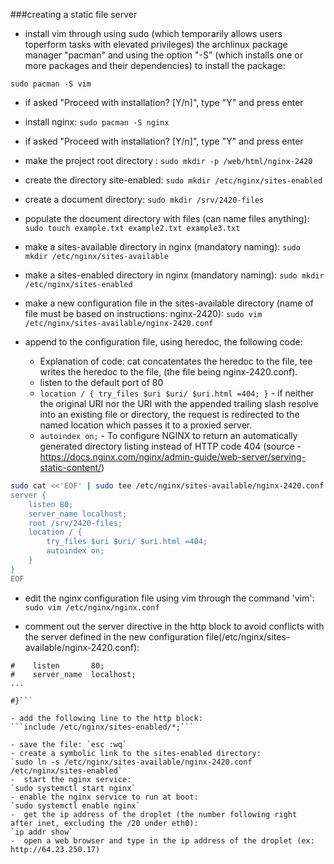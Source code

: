 ###creating a static file server

-  install vim through using sudo (which temporarily allows users toperform tasks with elevated privileges) the archlinux package manager "pacman" and using the option "-S" (which installs one or more packages and their dependencies) to install the package:

```sudo pacman -S vim```

- if asked "Proceed with installation? [Y/n]", type "Y" and press enter

-  install nginx:
```sudo pacman -S nginx```

- if asked "Proceed with installation? [Y/n]", type "Y" and press enter

- make the project root directory :
```sudo mkdir -p /web/html/nginx-2420```



- create the directory site-enabled:
```sudo mkdir /etc/nginx/sites-enabled```

- create a document directory:
```sudo mkdir /srv/2420-files```

- populate the document directory with files (can name files anything):
```sudo touch example.txt example2.txt example3.txt```

- make a sites-available directory in nginx (mandatory naming):
`sudo mkdir /etc/nginx/sites-available`
- make a sites-enabled directory in nginx (mandatory naming):
`sudo mkdir /etc/nginx/sites-enabled`
-  make a new configuration file in the sites-available directory (name of file must be based on instructions: nginx-2420):
`sudo vim /etc/nginx/sites-available/nginx-2420.conf`
-  append to the configuration file, using heredoc, the following code:
    - Explanation of code: 
    cat concatentates the heredoc to the file, tee writes the heredoc to the file, (the file being nginx-2420.conf).
    - listen to the default port of 80
    - `location / {
    try_files $uri $uri/ $uri.html =404;
}` -  if neither the original URI nor the URI with the appended trailing slash resolve into an existing file or directory, the request is redirected to the named location which passes it to a proxied server.
    - `autoindex on;` -  To configure NGINX to return an automatically generated directory listing instead of HTTP code 404 (source - https://docs.nginx.com/nginx/admin-guide/web-server/serving-static-content/)

```bash 
sudo cat <<'EOF' | sudo tee /etc/nginx/sites-available/nginx-2420.conf
server {
    listen 80;
    server_name localhost;
    root /srv/2420-files;
    location / {
        try_files $uri $uri/ $uri.html =404;
        autoindex on;
    }
}
EOF

 ```



- edit the nginx configuration file using vim through the command 'vim':
`sudo vim /etc/nginx/nginx.conf`

- comment out the server directive in the http block to avoid conflicts with the server defined in the new configuration file(/etc/nginx/sites-available/nginx-2420.conf):

```#server {
#    listen       80;
#    server_name  localhost;
...

#}```

- add the following line to the http block:
```include /etc/nginx/sites-enabled/*;```

- save the file: `esc :wq`
- create a symbolic link to the sites-enabled directory:
`sudo ln -s /etc/nginx/sites-available/nginx-2420.conf /etc/nginx/sites-enabled`
-  start the nginx service:
`sudo systemctl start nginx`
- enable the nginx service to run at boot:
`sudo systemctl enable nginx`
-  get the ip address of the droplet (the number following right
after inet, excluding the /20 under eth0):
`ip addr show`
-  open a web browser and type in the ip address of the droplet (ex:
http://64.23.250.17)